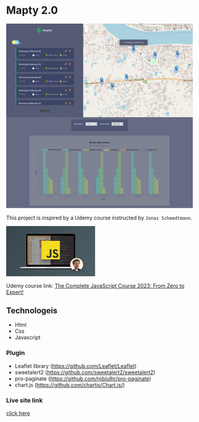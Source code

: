 # Mapty 2.0

![site image](./img/mapty-Map-your-workouts.png)


This project is inspired by a Udemy course instructed by `Jonas Schmedtmann`.

![course image](./img/course%20image.jpg)

Udemy course link: [The Complete JavaScript Course 2023: From Zero to Expert!
](https://www.udemy.com/course/the-complete-javascript-course/)

## Technologeis

- Html
- Css
- Javascript

### Plugin

- Leaflet library (https://github.com/Leaflet/Leaflet)
- sweetalert2 (https://github.com/sweetalert2/sweetalert2)
- pro-paginate (https://github.com/robiulhr/pro-paginate)
- chart.js (https://github.com/chartjs/Chart.js/)


### Live site link

[click here](https://robiulhr.github.io/Mapty/)
